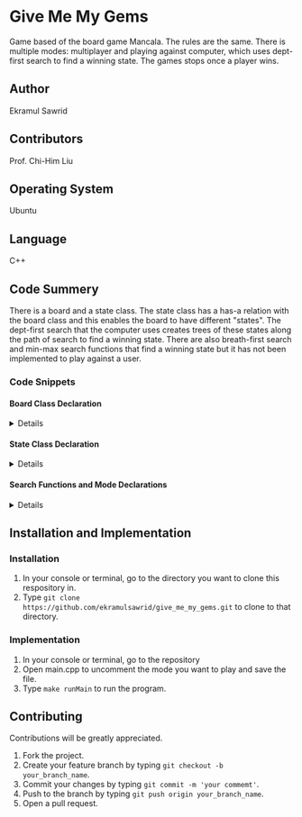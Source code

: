 # Give Me My Gems
<!-- # give_me_my_gems -->

Game based of the board game Mancala. The rules are the same. There is multiple modes: multiplayer and playing against computer, which uses dept-first search to find a winning state. The games stops once a player wins.

## Author

Ekramul Sawrid

## Contributors

Prof. Chi-Him Liu

## Operating System

Ubuntu

## Language

C++

## Code Summery

There is a board and a state class. The state class has a has-a relation with the board class and this enables the  board to have different "states". The dept-first search that the computer uses creates trees of these states along the path of search to find a winning state. There are also breath-first search and min-max search functions that find a winning state but it has not been implemented to play against a user.

### Code Snippets

#### Board Class Declaration

<details>
<p>

<p>

[Header File](https://github.com/ekramulsawrid/give_me_my_gems/blob/master/Board.h)
</p>
<p>

[Implementation File](https://github.com/ekramulsawrid/give_me_my_gems/blob/master/Board.cpp)
</p>

```cpp
class Board{
public:
	typedef size_t board;	
	static const size_t SIZE=14;		//The size of the array never changes
	size_t countTurn=1;			//This is to keep track of the total number of turns
	
	Board();				//default constructor
	Board(const Board& target);		//copy constructor

	//set function
	void setNum(size_t num, size_t index);	
	
	//get functions	
	size_t getNum(size_t index);	
	size_t getTurn();			

	//other functions
	void add(size_t index);			
	void substract(size_t index);		
	void addTurn();				
	bool isOdd();				
	void print();				
	void setTurn();				
	void setcountTurn();			
	void makeMove(size_t pos);				
	bool checkWin();			
	void moveRemain();			
	bool winComputer();			

    // functions for customization of board. 
	void customize();			
	void customize(size_t n0=4, size_t n1=4, size_t n2=4, size_t n3=4, size_t n4=4, size_t n5=4, size_t n6=0, size_t n7=4, size_t n8=4, size_t n9=4, size_t n10=4, size_t n11=4, size_t n12=4, size_t n13=0);					
	
private:
	board rocks[SIZE]; 			// array represents each hole/mancala of the board
	size_t cap=SIZE;			// Size if the array is always 14
	size_t turn=1;				// keepS track of whose turn is it to move
};
```
</p>
</details>

#### State Class Declaration

<details>
<p>

<p>


[Header File](https://github.com/ekramulsawrid/give_me_my_gems/blob/master/State.h)
</p>
<p>


[Implementation File](https://github.com/ekramulsawrid/give_me_my_gems/blob/master/State.cpp)
</p>

```cpp
class tNode{
private:
	Board state;			// this the tNode's board state
	tNode** childern;		// dynamic array of tNode*
	tNode* parent;			// pointer to parent of tNode
	size_t numChildern;		// number of childern tNode has (max is 6 childern)
public:	
	tNode();			//default constructor
	tNode(Board& board);		//contructor
	tNode(tNode* Parent, Board board, size_t pos);		
	~tNode();			//destructor
	
	//set functions
	void setParent(tNode* Parent);		
	void setNumC();				

	//get functions
	tNode* getParent();		
	size_t getNumC();		
	Board getBoard();		
	tNode* getChild(size_t i);	

	//other functions
	void expand();			
	void swapChild(size_t pos1, size_t pos2);	
	void copyBoard(Board board);			
};
```
</p>
</details>

#### Search Functions and Mode Declarations

<details>
<p>

<p>

[Header File](https://github.com/ekramulsawrid/give_me_my_gems/blob/master/Functions.h)
</p>
<p>

[Implementation File](https://github.com/ekramulsawrid/give_me_my_gems/blob/master/Functions.cpp)
</p>

```cpp
//Breath-First Search
void BFS(tNode* Parent);

//Dept-First Search
void DFS(tNode* Parent);

bool DFS_V(tNode* curr, size_t count);

//Minimax Search
void MMS(tNode* Parent);

bool MMS_V(tNode* curr, size_t count);

//Playing the game, where player 1 is the computer who uses DFS to make move
void Play(Board mainBoard);

size_t comDFS(Board mainBoard);

bool comDFS_V(tNode* curr, size_t count);

//Multi Player (Human vs Human)
void MultiPlay(Board board);
```
</p>
</details>

## Installation and Implementation

### Installation
1) In your console or terminal, go to the directory you want to clone this respository in. 
2) Type `git clone https://github.com/ekramulsawrid/give_me_my_gems.git` to clone to that directory.

### Implementation
1) In your console or terminal, go to the repository 
2) Open main.cpp to uncomment the mode you want to play and save the file. 
3) Type `make runMain` to run the program.


## Contributing

Contributions will be greatly appreciated. 

1) Fork the project.
2) Create your feature branch by typing `git checkout -b your_branch_name`.
3) Commit your changes by typing `git commit -m 'your commemt'`.
4) Push to the branch by typing `git push origin your_branch_name`.
5) Open a pull request.


